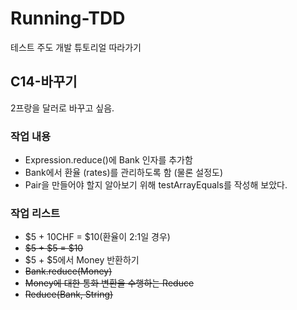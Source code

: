 # Running-TDD
테스트 주도 개발 튜토리얼 따라가기

## C14-바꾸기
2프랑을 달러로 바꾸고 싶음.

### 작업 내용
- Expression.reduce()에 Bank 인자를 추가함
- Bank에서 환율 (rates)를 관리하도록 함 (물론 설정도)
- Pair을 만들어야 할지 알아보기 위해 testArrayEquals를 작성해 보았다.

### 작업 리스트
- $5 + 10CHF = $10(환율이 2:1일 경우)
- ~~$5 + $5 = $10~~
- $5 + $5에서 Money 반환하기
- ~~Bank.reduce(Money)~~
- ~~Money에 대한 통화 변환을 수행하는 Reduce~~
- ~~Reduce(Bank, String)~~
